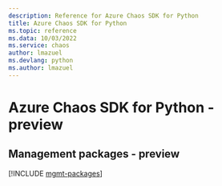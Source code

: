 ```yaml
---
description: Reference for Azure Chaos SDK for Python
title: Azure Chaos SDK for Python
ms.topic: reference
ms.data: 10/03/2022
ms.service: chaos
author: lmazuel
ms.devlang: python
ms.author: lmazuel
---
```

# Azure Chaos SDK for Python - preview

## Management packages - preview
[!INCLUDE [mgmt-packages](chaos-mgmt-index.md)]
